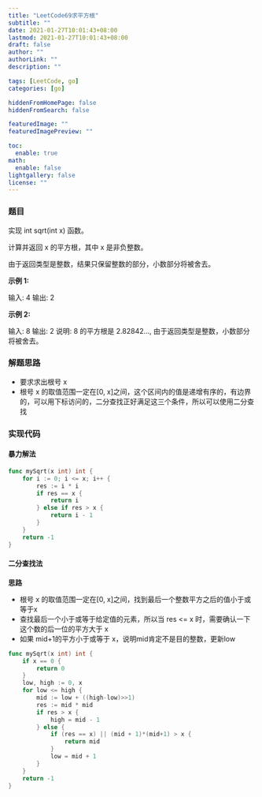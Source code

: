 ```yaml
---
title: "LeetCode69求平方根"
subtitle: ""
date: 2021-01-27T10:01:43+08:00
lastmod: 2021-01-27T10:01:43+08:00
draft: false
author: ""
authorLink: ""
description: ""

tags: [LeetCode, go]
categories: [go]

hiddenFromHomePage: false
hiddenFromSearch: false

featuredImage: ""
featuredImagePreview: ""

toc:
  enable: true
math:
  enable: false
lightgallery: false
license: ""
---
```

### 题目

实现 int sqrt(int x) 函数。

计算并返回 x 的平方根，其中 x 是非负整数。

由于返回类型是整数，结果只保留整数的部分，小数部分将被舍去。

**示例 1:**

输入: 4
输出: 2

**示例 2:**

输入: 8
输出: 2
说明: 8 的平方根是 2.82842..., 
     由于返回类型是整数，小数部分将被舍去。

### 解题思路

- 要求求出根号 x
- 根号 x 的取值范围一定在[0, x]之间，这个区间内的值是递增有序的，有边界的，可以用下标访问的，二分查找正好满足这三个条件，所以可以使用二分查找

### 实现代码
#### 暴力解法
```go
func mySqrt(x int) int {
	for i := 0; i <= x; i++ {
		res := i * i
		if res == x {
			return i
		} else if res > x {
			return i - 1
		}
	}
	return -1
}
```
#### 二分查找法
**思路**
- 根号 x 的取值范围一定在[0, x]之间，找到最后一个整数平方之后的值小于或等于x
- 查找最后一个小于或等于给定值的元素，所以当 res <= x 时，需要确认一下 这个数的后一位的平方大于 x
- 如果 mid+1的平方小于或等于 x，说明mid肯定不是目的整数，更新low
```go
func mySqrt(x int) int {
	if x == 0 {
		return 0
	}
	low, high := 0, x
	for low <= high {
		mid := low + ((high-low)>>1)
		res := mid * mid
		if res > x {
			high = mid - 1
		} else {
			if (res == x) || (mid + 1)*(mid+1) > x {
				return mid
			}
			low = mid + 1
		}
	}
	return -1
}
```